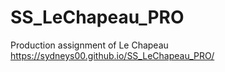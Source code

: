 # SS_LeChapeau_PRO
 Production assignment of Le Chapeau
 https://sydneys00.github.io/SS_LeChapeau_PRO/
